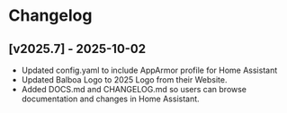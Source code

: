 # Changelog

## [v2025.7] - 2025-10-02

* Updated config.yaml to include AppArmor profile for Home Assistant
* Updated Balboa Logo to 2025 Logo from their Website.
* Added DOCS.md and CHANGELOG.md so users can browse documentation and changes in Home Assistant.
